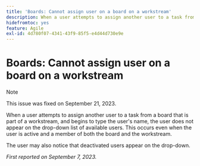 ```yaml
---
title: 'Boards: Cannot assign user on a board on a workstream'
description: When a user attempts to assign another user to a task from a board that is part of a workstream, and begins to type the user's name, the user does not appear on the drop-down list of available users. This occurs even when the user is active and a member of both the board and the workstream.
hidefromtoc: yes
feature: Agile
exl-id: 4d780f07-4341-43f9-85f5-e4d44d730e9e
---
```

# Boards: Cannot assign user on a board on a workstream

>[!NOTE]
>
>This issue was fixed on September 21, 2023.

When a user attempts to assign another user to a task from a board that is part of a workstream, and begins to type the user's name, the user does not appear on the drop-down list of available users. This occurs even when the user is active and a member of both the board and the workstream.

The user may also notice that deactivated users appear on the drop-down.

_First reported on September 7, 2023._
